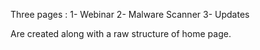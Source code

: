 Three pages :
1- Webinar
2- Malware Scanner
3- Updates

Are created along with a raw structure of home page.
